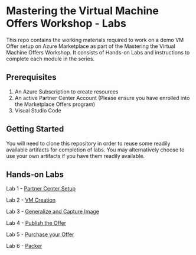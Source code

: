 
# Mastering the Virtual Machine Offers Workshop - Labs
This repo contains the working materials required to work on a demo VM Offer setup on Azure Marketplace as part of the Mastering the Virtual Machine Offers Workshop. It consists of Hands-on Labs and instructions to complete each module in the series.

## Prerequisites
1. An Azure Subscription to create resources
2. An active Partner Center Account (Please ensure you have enrolled into the Marketplace Offers program)
3. Visual Studio Code 

## Getting Started
You will need to clone this repository in order to reuse some readily available artifacts for completion of labs. You may alternatively choose to use your own artifacts if you have them readily available. 

## Hands-on Labs

Lab 1 - [Partner Center Setup](/Labs/Lab1%20-%20Partner%20Center%20Setup)

Lab 2 - [VM Creation](/Labs/Lab2%20-%20VM%20Creation)

Lab 3 - [Generalize and Capture Image](/Labs/Lab3%20-%20Generalize%20and%20Capture%20Image)

Lab 4 - [Publish the Offer](/Labs/Lab4%20-%20Publish%20your%20VM%20Offer)

Lab 5 - [Purchase your Offer](/Labs/Lab5%20-%20Purchase%20your%20Offer) 

Lab 6 - [Packer](/Packer)


